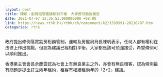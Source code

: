 ```yaml
---
layout: post
title: 陳帆：劏房租管建議相對平衡　大家應可勉強接受
date: 2021-07-07 12:36:53.000000000 +08:00
link: https://news.rthk.hk/rthk/ch/component/k2/1599591-20210707.htm
categories: rthk
---
```


政府提出修例落實劏房租務管制，運輸及房屋局局長陳帆表示，任何人都有權利在法律上作出挑戰，但認為建議已經相對平衡，大家都應該可勉強接受，希望條例可以順利推出。

香港業主會會長佘慶雲認為社會上有無良業主之外，亦會有無良租客，認為條例最有問題是提出訂立兩年租約，租客有權續租兩年的「2+2」建議。
